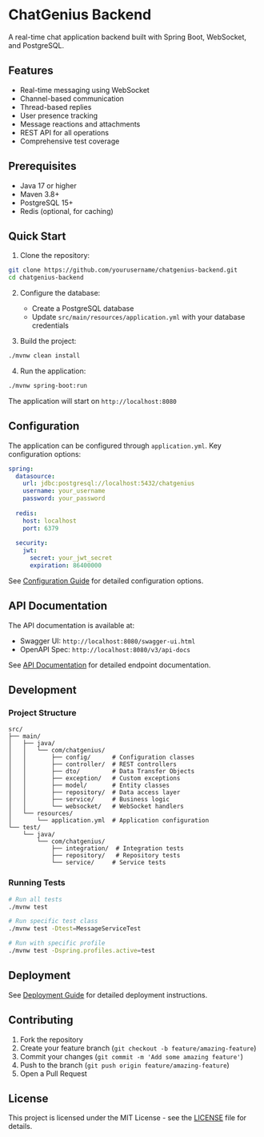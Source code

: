 # ChatGenius Backend

A real-time chat application backend built with Spring Boot, WebSocket, and PostgreSQL.

## Features

- Real-time messaging using WebSocket
- Channel-based communication
- Thread-based replies
- User presence tracking
- Message reactions and attachments
- REST API for all operations
- Comprehensive test coverage

## Prerequisites

- Java 17 or higher
- Maven 3.8+
- PostgreSQL 15+
- Redis (optional, for caching)

## Quick Start

1. Clone the repository:
```bash
git clone https://github.com/yourusername/chatgenius-backend.git
cd chatgenius-backend
```

2. Configure the database:
   - Create a PostgreSQL database
   - Update `src/main/resources/application.yml` with your database credentials

3. Build the project:
```bash
./mvnw clean install
```

4. Run the application:
```bash
./mvnw spring-boot:run
```

The application will start on `http://localhost:8080`

## Configuration

The application can be configured through `application.yml`. Key configuration options:

```yaml
spring:
  datasource:
    url: jdbc:postgresql://localhost:5432/chatgenius
    username: your_username
    password: your_password
  
  redis:
    host: localhost
    port: 6379
    
  security:
    jwt:
      secret: your_jwt_secret
      expiration: 86400000
```

See [Configuration Guide](docs/configuration.md) for detailed configuration options.

## API Documentation

The API documentation is available at:
- Swagger UI: `http://localhost:8080/swagger-ui.html`
- OpenAPI Spec: `http://localhost:8080/v3/api-docs`

See [API Documentation](docs/api.md) for detailed endpoint documentation.

## Development

### Project Structure
```
src/
├── main/
│   ├── java/
│   │   └── com/chatgenius/
│   │       ├── config/      # Configuration classes
│   │       ├── controller/  # REST controllers
│   │       ├── dto/         # Data Transfer Objects
│   │       ├── exception/   # Custom exceptions
│   │       ├── model/       # Entity classes
│   │       ├── repository/  # Data access layer
│   │       ├── service/     # Business logic
│   │       └── websocket/   # WebSocket handlers
│   └── resources/
│       └── application.yml  # Application configuration
└── test/
    └── java/
        └── com/chatgenius/
            ├── integration/  # Integration tests
            ├── repository/   # Repository tests
            └── service/     # Service tests
```

### Running Tests

```bash
# Run all tests
./mvnw test

# Run specific test class
./mvnw test -Dtest=MessageServiceTest

# Run with specific profile
./mvnw test -Dspring.profiles.active=test
```

## Deployment

See [Deployment Guide](docs/deployment.md) for detailed deployment instructions.

## Contributing

1. Fork the repository
2. Create your feature branch (`git checkout -b feature/amazing-feature`)
3. Commit your changes (`git commit -m 'Add some amazing feature'`)
4. Push to the branch (`git push origin feature/amazing-feature`)
5. Open a Pull Request

## License

This project is licensed under the MIT License - see the [LICENSE](LICENSE) file for details. 